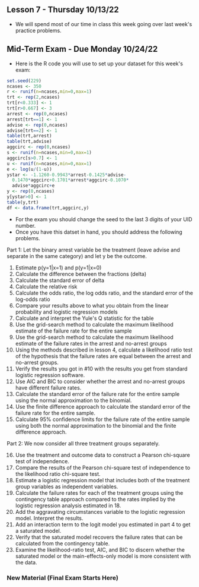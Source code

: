 ## Lesson 7 - Thursday 10/13/22

* We will spend most of our time in class this week going over last week's practice problems.

## Mid-Term Exam - Due Monday 10/24/22

* Here is the R code you will use to set up your dataset for this week's exam:

```r
set.seed(229)
ncases <- 350
r <- runif(n=ncases,min=0,max=1)
trt <- rep(2,ncases)
trt[r<0.333] <- 1
trt[r>0.667] <- 3
arrest <- rep(0,ncases)
arrest[trt==1] <- 1
advise <- rep(0,ncases)
advise[trt==2] <- 1
table(trt,arrest)
table(trt,advise)
aggcirc <- rep(0,ncases)
s <- runif(n=ncases,min=0,max=1)
aggcirc[s>0.7] <- 1
u <- runif(n=ncases,min=0,max=1)
e <- log(u/(1-u))
ystar <- -1.1260-0.9943*arrest-0.1425*advise-
  0.1470*aggcirc+0.1701*arrest*aggcirc-0.1070*
  advise*aggcirc+e
y <- rep(0,ncases)
y[ystar>0] <- 1
table(y,trt)
df <- data.frame(trt,aggcirc,y)
```

* For the exam you should change the seed to the last 3 digits of your UID number.
* Once you have this datset in hand, you should address the following problems.

Part 1: Let the binary arrest variable be the treatment (leave advise and separate in the same category) and let y be the outcome.

1. Estimate p(y=1|x=1) and p(y=1|x=0)
2. Calculate the difference between the fractions (delta)
3. Calculate the standard error of delta
4. Calculate the relative risk
5. Calculate the odds ratio, the log odds ratio, and the standard error of the log-odds ratio
6. Compare your results above to what you obtain from the linear probability and logistic regression models
7. Calculate and interpret the Yule's Q statistic for the table
8. Use the grid-search method to calculate the maximum likelihood estimate of the failure rate for the entire sample
9. Use the grid-search method to calculate the maximum likelihood estimate of the failure rates in the arrest and no-arrest groups
10. Using the methods described in lesson 4, calculate a likelihood ratio test of the hypothesis that the failure rates are equal between the arrest and no-arrest groups.
11. Verify the results you got in #10 with the results you get from standard logistic regression software.
12. Use AIC and BIC to consider whether the arrest and no-arrest groups have different failure rates.
13. Calculate the standard error of the failure rate for the entire sample using the normal approximation to the binomial.
14. Use the finite difference approach to calculate the standard error of the failure rate for the entire sample.
15. Calculate 95% confidence limits for the failure rate of the entire sample using both the normal approximation to the binomial and the finite difference approach.

Part 2: We now consider all three treatment groups separately.

16. Use the treatment and outcome data to construct a Pearson chi-square test of independence.
17. Compare the results of the Pearson chi-square test of independence to the likelihood ratio chi-square test.
18. Estimate a logistic regression model that includes both of the treatment group variables as independent variables.
19. Calculate the failure rates for each of the treatment groups using the contingency table approach compared to the rates implied by the logistic regression analysis estimated in 18.
20. Add the aggravating circumstances variable to the logistic regression model. Interpret the results.
21. Add an interaction term to the logit model you estimated in part 4 to get a saturated model.
22. Verify that the saturated model recovers the failure rates that can be calculated from the contingency table.
23. Examine the likelihood-ratio test, AIC, and BIC to discern whether the saturated model or the main-effects-only model is more consistent with the data.


### New Material (Final Exam Starts Here)

